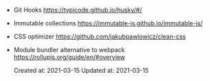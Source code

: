 
* Git Hooks <https://typicode.github.io/husky/#/>
* Immutable collections <https://immutable-js.github.io/immutable-js/>
* CSS optimizer <https://github.com/jakubpawlowicz/clean-css>
* Module bundler alternative to webpack <https://rollupjs.org/guide/en/#overview>

    Created at: 2021-03-15
    Updated at: 2021-03-15

